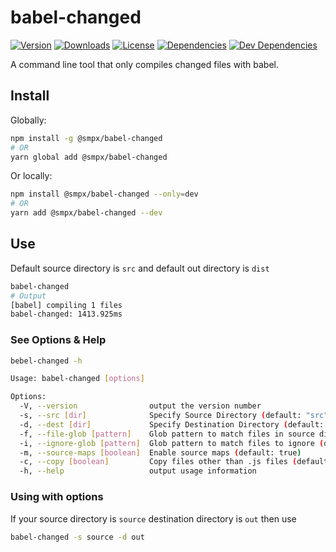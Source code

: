 # babel-changed

<a href="https://www.npmjs.com/package/@smpx/babel-changed"><img src="https://img.shields.io/npm/v/@smpx/babel-changed.svg" alt="Version"></a>
<a href="https://www.npmjs.com/package/@smpx/babel-changed"><img src="https://img.shields.io/npm/dm/@smpx/babel-changed.svg" alt="Downloads"></a>
<a href="https://www.npmjs.com/package/@smpx/babel-changed"><img src="https://img.shields.io/npm/l/@smpx/babel-changed.svg" alt="License"></a>
<a href="https://david-dm.org/smartprix/babel-changed"><img src="https://david-dm.org/smartprix/babel-changed/status.svg" alt="Dependencies"></a>
<a href="https://david-dm.org/smartprix/babel-changed?type=dev"><img src="https://david-dm.org/smartprix/babel-changed/dev-status.svg" alt="Dev Dependencies"></a>

A command line tool that only compiles changed files with babel.

## Install

Globally:

```sh
npm install -g @smpx/babel-changed
# OR
yarn global add @smpx/babel-changed
```

Or locally:

```sh
npm install @smpx/babel-changed --only=dev
# OR
yarn add @smpx/babel-changed --dev
```

## Use

Default source directory is `src` and default out directory is `dist`

```sh
babel-changed
# Output
[babel] compiling 1 files
babel-changed: 1413.925ms
```

### See Options & Help

```sh
bebel-changed -h

Usage: babel-changed [options]

Options:
  -V, --version                output the version number
  -s, --src [dir]              Specify Source Directory (default: "src")
  -d, --dest [dir]             Specify Destination Directory (default: "dist")
  -f, --file-glob [pattern]    Glob pattern to match files in source directory (default: "**/*.*")
  -i, --ignore-glob [pattern]  Glob pattern to match files to ignore (default: "")
  -m, --source-maps [boolean]  Enable source maps (default: true)
  -c, --copy [boolean]         Copy files other than .js files (default: true)
  -h, --help                   output usage information
```

### Using with options

If your source directory is `source` destination directory is `out` then use

```sh
babel-changed -s source -d out
```
